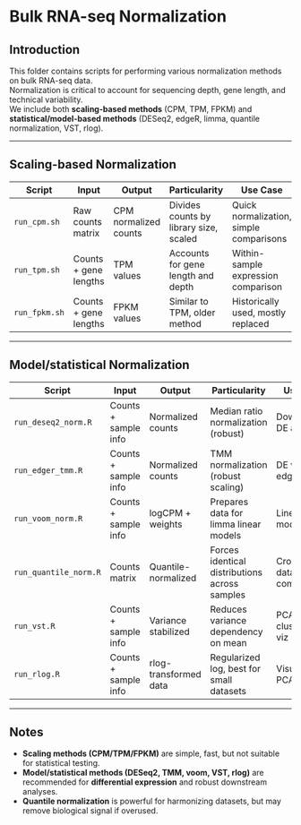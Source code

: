 # Bulk RNA-seq Normalization

## Introduction
This folder contains scripts for performing various normalization methods on bulk RNA-seq data.  
Normalization is critical to account for sequencing depth, gene length, and technical variability.  
We include both **scaling-based methods** (CPM, TPM, FPKM) and **statistical/model-based methods** (DESeq2, edgeR, limma, quantile normalization, VST, rlog).  

---

## Scaling-based Normalization

| Script            | Input                  | Output                 | Particularity                          | Use Case |
|-------------------|-----------------------|-----------------------|----------------------------------------|----------|
| `run_cpm.sh`      | Raw counts matrix     | CPM normalized counts | Divides counts by library size, scaled | Quick normalization, simple comparisons |
| `run_tpm.sh`      | Counts + gene lengths | TPM values            | Accounts for gene length and depth     | Within-sample expression comparison |
| `run_fpkm.sh`     | Counts + gene lengths | FPKM values           | Similar to TPM, older method           | Historically used, mostly replaced |

---

## Model/statistical Normalization

| Script                  | Input                           | Output                  | Particularity                                 | Use Case |
|--------------------------|--------------------------------|------------------------|-----------------------------------------------|----------|
| `run_deseq2_norm.R`      | Counts + sample info           | Normalized counts      | Median ratio normalization (robust)           | Downstream DE analysis |
| `run_edger_tmm.R`        | Counts + sample info           | Normalized counts      | TMM normalization (robust scaling)            | DE with edgeR |
| `run_voom_norm.R`        | Counts + sample info           | logCPM + weights       | Prepares data for limma linear models         | Linear modeling, DE |
| `run_quantile_norm.R`    | Counts matrix                  | Quantile-normalized    | Forces identical distributions across samples | Cross-dataset comparisons |
| `run_vst.R`              | Counts + sample info           | Variance stabilized    | Reduces variance dependency on mean           | PCA, clustering, viz |
| `run_rlog.R`             | Counts + sample info           | rlog-transformed data  | Regularized log, best for small datasets      | Visualization, PCA |

---

## Notes
- **Scaling methods (CPM/TPM/FPKM)** are simple, fast, but not suitable for statistical testing.  
- **Model/statistical methods (DESeq2, TMM, voom, VST, rlog)** are recommended for **differential expression** and robust downstream analyses.  
- **Quantile normalization** is powerful for harmonizing datasets, but may remove biological signal if overused.  


